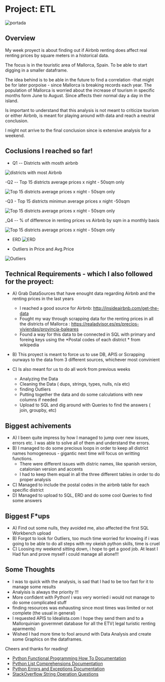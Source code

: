 # Project: ETL

![portada](https://www.informatica.com/content/dam/informatica-com/en/images/misc/etl-process-explained-diagram.png)


## Overview

My week proyect is about finding out if Airbnb renting does affect real renting prices by square meters in a historical data.

The focus is in the touristic area of Mallorca, Spain. To be able to start digging in a smaller dataframe.

The idea behind is to be able in the future to find a correlation -that might be for later porpoise - since Mallorca is breaking records each year.
The population of Mallorca is worried about the increase of tourism in specific months form June to August. Since affects their normal day a day in the island.

Is important to understand that this analysis is not meant to criticize tourism or either Airbnb, is meant for playing around with data and reach a neutral conclusion.

I might not arrive to the final conclusion since is extensive analysis for a weekend.

## Coclusions I reached so far! 

- Q1 -- Districts with mosth airbnb

![districts with most Airbnb](./Pictures_SQL_PPT/Q1.png)

-Q2 -- Top 15 districts average prices x night - 50sqm only

![Top 15 districts average prices x night - 50sqm only](./Pictures_SQL_PPT/Q2.png)

-Q3 - Top 15 districts minimun average prices x night -50sqm

![Top 15 districts average prices x night - 50sqm only](./Pictures_SQL_PPT/Q3.png)

_Q4 -- % of difference in renting prices vs Airbnb by sqm in a monthly basis

![Top 15 districts average prices x night - 50sqm only](./Pictures_SQL_PPT/Q4.png)

- ERD 
![ERD](./Pictures_SQL_PPT/Captura%20de%20Pantalla%202022-09-04%20a%20las%2022.45.11.png)

- Outliers in Price and Avg.Price

![Outliers](./Pictures_SQL_PPT/Captura%20de%20Pantalla%202022-09-04%20a%20las%2022.54.17.png)


## Technical Requirements - which I also followed for the proyect:
- A) Grab DataSources that have enought data regarding Airbnb and the renting prices in the last years
  - I reached a good source for Airbnb: http://insideairbnb.com/get-the-data
  - Fought my way through scrapping data for the renting prices in all the districts of Mallorca : https://realadvisor.es/es/precios-viviendas/provincia-baleares
  - Found a way for this data to be connected in SQL with primary and foreing keys using the *Postal codes of each district * from wikipedia

- B) This proyect is meant to force us to use DB, APIS or Scrapping ourways to the data from 3 different sources, whichever most convinient
- C) Is also meant for us to do all work from previous weeks
  - Analyzing the Data
  - Cleaning the Data ( dups, strings, types, nulls, n/a etc)
  - finding Outliers
  - Putting together the data and do some calculations with new columns if needed
  - Upload to SQL and dig around with Queries to find the answers ( join, groupby, etc)

## Biggest achivements

- A) I been quite impress by how I managed to jump over new issues, errors etc. I was able to solve all of them and understand the errors.
- B) I managed to do some precious loops in order to keep all district names homogeneous - gigantic next time will focus on writting functions.
  - There were different issues with distric names, like spanish version, catalonian version and accents
  - I had to keep them equal in all the three different tables in order to do proper analysis
- C) Managed to include the postal codes in the airbnb table for each specific district
- D) Managed to upload to SQL, ERD and do some cool Queries to find some answers


## Biggest F*ups

 - A) Find out some nulls, they avoided me, also affected the first SQL Workbench upload
 - B) Forgot to look for Outliers, too much time worried for knowing if i was going to be able to do all steps with my okeish python skills, time is cruel
 - C) Loosing my weekend sitting down, i hope to get a good job. At least I Had fun and prove myself i could manage all alone!!!

## Some Thoughts

- I was to quick with the analysis, is sad that I had to be too fast for it to manage some results
- Analyisis is always the priority !!! 
- More confident with Python! i was very worried i would not manage to do some complicated stuff
- finding resources was exhausting since most times was limited or not complete (the usual in general)
- I requested APIS to Idealista.com I hope they send them and to a Mallorquinian govermnet database for all the ETV( legal turistic renting aparments)
- Wished I had more time to fool around with Data Analysis and create some Graphics on the dataframes.

Cheers and thanks for reading! 



* [Python Functional Programming How To Documentation](https://docs.python.org/3.7/howto/functional.html)
* [Python List Comprehensions Documentation](https://docs.python.org/3/tutorial/datastructures.html#list-comprehensions)
* [Python Errors and Exceptions Documentation](https://docs.python.org/3/tutorial/errors.html)
* [StackOverflow String Operation Questions](https://stackoverflow.com/questions/tagged/string+python)
